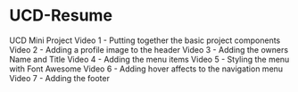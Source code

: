 # UCD-Resume
UCD Mini Project
Video 1 - Putting together the basic project components
Video 2 - Adding a profile image to the header
Video 3 - Adding the owners Name and Title
Video 4 - Adding the menu items
Video 5 - Styling the menu with Font Awesome
Video 6 - Adding hover affects to the navigation menu
Video 7 - Adding the footer